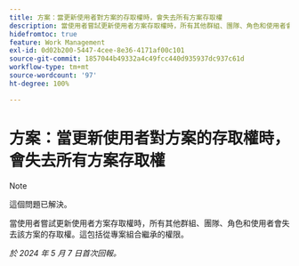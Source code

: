 ```yaml
---
title: 方案：當更新使用者對方案的存取權時，會失去所有方案存取權
description: 當使用者嘗試更新使用者方案存取權時，所有其他群組、團隊、角色和使用者會失去該方案的存取權。這包括從專案組合繼承的權限。
hidefromtoc: true
feature: Work Management
exl-id: 0d02b200-5447-4cee-8e36-4171af00c101
source-git-commit: 1857044b49332a4c49fcc440d935937dc937c61d
workflow-type: tm+mt
source-wordcount: '97'
ht-degree: 100%

---
```


# 方案：當更新使用者對方案的存取權時，會失去所有方案存取權

>[!NOTE]
>
>這個問題已解決。

當使用者嘗試更新使用者方案存取權時，所有其他群組、團隊、角色和使用者會失去該方案的存取權。這包括從專案組合繼承的權限。

_於 2024 年 5 月 7 日首次回報。_
